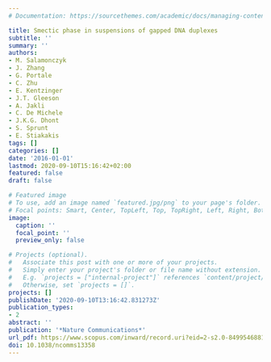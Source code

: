 ```yaml
---
# Documentation: https://sourcethemes.com/academic/docs/managing-content/

title: Smectic phase in suspensions of gapped DNA duplexes
subtitle: ''
summary: ''
authors:
- M. Salamonczyk
- J. Zhang
- G. Portale
- C. Zhu
- E. Kentzinger
- J.T. Gleeson
- A. Jakli
- C. De Michele
- J.K.G. Dhont
- S. Sprunt
- E. Stiakakis
tags: []
categories: []
date: '2016-01-01'
lastmod: 2020-09-10T15:16:42+02:00
featured: false
draft: false

# Featured image
# To use, add an image named `featured.jpg/png` to your page's folder.
# Focal points: Smart, Center, TopLeft, Top, TopRight, Left, Right, BottomLeft, Bottom, BottomRight.
image:
  caption: ''
  focal_point: ''
  preview_only: false

# Projects (optional).
#   Associate this post with one or more of your projects.
#   Simply enter your project's folder or file name without extension.
#   E.g. `projects = ["internal-project"]` references `content/project/deep-learning/index.md`.
#   Otherwise, set `projects = []`.
projects: []
publishDate: '2020-09-10T13:16:42.831273Z'
publication_types:
- 2
abstract: ''
publication: '*Nature Communications*'
url_pdf: https://www.scopus.com/inward/record.uri?eid=2-s2.0-84995468813&doi=10.1038%2fncomms13358&partnerID=40&md5=4ae13628b294cc6c8c13eecec4bf2514
doi: 10.1038/ncomms13358
---
```

